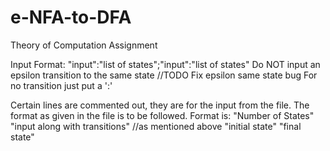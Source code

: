 # e-NFA-to-DFA
Theory of Computation Assignment

Input Format:
    "input":"list of states";"input":"list of states"
    Do NOT input an epsilon transition to the same state //TODO    Fix epsilon same state bug
    For no transition just put a ':'
    
Certain lines are commented out, they are for the input from the file. The format as given in the file is to be followed.
    Format is:
     "Number of States"
     "input along with transitions" //as mentioned above
     "initial state"
     "final state"
     
     
    
